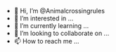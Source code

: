 - 👋 Hi, I’m @Animalcrossingrules
- 👀 I’m interested in ...
- 🌱 I’m currently learning ...
- 💞️ I’m looking to collaborate on ...
- 📫 How to reach me ...

<!---
Animalcrossingrules/Animalcrossingrules is a ✨ special ✨ repository because its `README.md` (this file) appears on your GitHub profile.
You can click the Preview link to take a look at your changes.
--->
